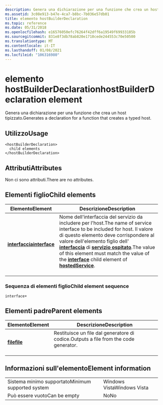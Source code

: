 ```yaml
---
description: Genera una dichiarazione per una funzione che crea un host tipizzato.
ms.assetid: 3c08e913-b47e-4ca7-b8bc-7b036e57db01
title: elemento hostBuilderDeclaration
ms.topic: reference
ms.date: 05/31/2018
ms.openlocfilehash: e16576050efc76264f42dff6a19549f69933185b
ms.sourcegitcommit: 831e8f3db78ab820e1710cede244553c70e50500
ms.translationtype: MT
ms.contentlocale: it-IT
ms.lasthandoff: 01/08/2021
ms.locfileid: "106316980"
---
```

# <a name="hostbuilderdeclaration-element"></a><span data-ttu-id="0f9fb-103">elemento hostBuilderDeclaration</span><span class="sxs-lookup"><span data-stu-id="0f9fb-103">hostBuilderDeclaration element</span></span>

<span data-ttu-id="0f9fb-104">Genera una dichiarazione per una funzione che crea un host tipizzato.</span><span class="sxs-lookup"><span data-stu-id="0f9fb-104">Generates a declaration for a function that creates a typed host.</span></span>

## <a name="usage"></a><span data-ttu-id="0f9fb-105">Utilizzo</span><span class="sxs-lookup"><span data-stu-id="0f9fb-105">Usage</span></span>

``` syntax
<hostBuilderDeclaration>
  child elements
</hostBuilderDeclaration>
```

## <a name="attributes"></a><span data-ttu-id="0f9fb-106">Attributi</span><span class="sxs-lookup"><span data-stu-id="0f9fb-106">Attributes</span></span>

<span data-ttu-id="0f9fb-107">Non ci sono attributi.</span><span class="sxs-lookup"><span data-stu-id="0f9fb-107">There are no attributes.</span></span>

## <a name="child-elements"></a><span data-ttu-id="0f9fb-108">Elementi figlio</span><span class="sxs-lookup"><span data-stu-id="0f9fb-108">Child elements</span></span>



| <span data-ttu-id="0f9fb-109">Elemento</span><span class="sxs-lookup"><span data-stu-id="0f9fb-109">Element</span></span>                                   | <span data-ttu-id="0f9fb-110">Descrizione</span><span class="sxs-lookup"><span data-stu-id="0f9fb-110">Description</span></span>                                                                                                                                                                                                                  |
|-------------------------------------------|------------------------------------------------------------------------------------------------------------------------------------------------------------------------------------------------------------------------------|
| [<span data-ttu-id="0f9fb-111">**interfaccia**</span><span class="sxs-lookup"><span data-stu-id="0f9fb-111">**interface**</span></span>](interface.md)<br/> | <span data-ttu-id="0f9fb-112">Nome dell'interfaccia del servizio da includere per l'host.</span><span class="sxs-lookup"><span data-stu-id="0f9fb-112">The name of service interface to be included for host.</span></span> <span data-ttu-id="0f9fb-113">Il valore di questo elemento deve corrispondere al valore dell'elemento figlio dell' [**interfaccia**](interface.md) di [**servizio ospitato**](hostedservice.md).</span><span class="sxs-lookup"><span data-stu-id="0f9fb-113">The value of this element must match the value of the [**interface**](interface.md) child element of [**hostedService**](hostedservice.md).</span></span> <br/> <br/> |



### <a name="child-element-sequence"></a><span data-ttu-id="0f9fb-114">Sequenza di elementi figlio</span><span class="sxs-lookup"><span data-stu-id="0f9fb-114">Child element sequence</span></span>

``` syntax
interface+
```

## <a name="parent-elements"></a><span data-ttu-id="0f9fb-115">Elementi padre</span><span class="sxs-lookup"><span data-stu-id="0f9fb-115">Parent elements</span></span>



| <span data-ttu-id="0f9fb-116">Elemento</span><span class="sxs-lookup"><span data-stu-id="0f9fb-116">Element</span></span>                         | <span data-ttu-id="0f9fb-117">Descrizione</span><span class="sxs-lookup"><span data-stu-id="0f9fb-117">Description</span></span>                                                    |
|---------------------------------|----------------------------------------------------------------|
| [<span data-ttu-id="0f9fb-118">**file**</span><span class="sxs-lookup"><span data-stu-id="0f9fb-118">**file**</span></span>](file.md)<br/> | <span data-ttu-id="0f9fb-119">Restituisce un file dal generatore di codice.</span><span class="sxs-lookup"><span data-stu-id="0f9fb-119">Outputs a file from the code generator.</span></span><br/> <br/> |



## <a name="element-information"></a><span data-ttu-id="0f9fb-120">Informazioni sull'elemento</span><span class="sxs-lookup"><span data-stu-id="0f9fb-120">Element information</span></span>



|                                     |               |
|-------------------------------------|---------------|
| <span data-ttu-id="0f9fb-121">Sistema minimo supportato</span><span class="sxs-lookup"><span data-stu-id="0f9fb-121">Minimum supported system</span></span><br/> | <span data-ttu-id="0f9fb-122">Windows Vista</span><span class="sxs-lookup"><span data-stu-id="0f9fb-122">Windows Vista</span></span> |
| <span data-ttu-id="0f9fb-123">Può essere vuoto</span><span class="sxs-lookup"><span data-stu-id="0f9fb-123">Can be empty</span></span>                        | <span data-ttu-id="0f9fb-124">No</span><span class="sxs-lookup"><span data-stu-id="0f9fb-124">No</span></span>            |



 

 




